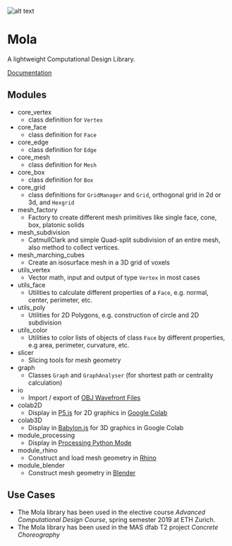 ![alt text](https://docs.google.com/drawings/d/e/2PACX-1vRoP2HqMsB_c6zIruq1oqvYZ2b1jlXSe9mKGeDNs38SOBh-v853UQC3NQctYHhdvSRnFrP1ls7vr0uy/pub?w=198&h=287)

# Mola
A lightweight Computational Design Library.  

[Documentation](https://dbt-ethz.github.io/mola/)

## Modules
- core_vertex
  - class definition for `Vertex`
- core_face
  - class definition for `Face`
- core_edge
  - class definition for `Edge`
- core_mesh
  - class definition for `Mesh`
- core_box
  - class definition for `Box`
- core_grid
  - class definitions for `GridManager` and `Grid`, orthogonal grid in 2d or 3d, and `Hexgrid`
- mesh_factory
  - Factory to create different mesh primitives like single face, cone, box, platonic solids
- mesh_subdivision
  - CatmullClark and simple Quad-split subdivision of an entire mesh, also method to collect vertices.
- mesh_marching_cubes
  - Create an isosurface mesh in a 3D grid of voxels
- utils_vertex
  - Vector math, input and output of type `Vertex` in most cases
- utils_face
  - Utilities to calculate different properties of a `Face`, e.g. normal, center, perimeter, etc.
- utils_poly
  - Utilities for 2D Polygons, e.g. construction of circle and 2D subdivision
- utils_color
  - Utilities to color lists of objects of class `Face` by different properties, e.g area, perimeter, curvature, etc.
- slicer
  - Slicing tools for mesh geometry
- graph
  - Classes `Graph` and `GraphAnalyser` (for shortest path or centrality calculation)
- io
  - Import / export of [OBJ Wavefront Files](https://en.wikipedia.org/wiki/Wavefront_.obj_file)
- colab2D
  - Display in [P5.js](http://p5js.org) for 2D graphics in [Google Colab](https://colab.research.google.com/notebooks/welcome.ipynb#recent=true)
- colab3D
  - Display in [Babylon.js](https://www.babylonjs.com) for 3D graphics in Google Colab
- module_processing
  - Display in [Processing Python Mode](https://py.processing.org)
- module_rhino
  - Construct and load mesh geometry in [Rhino](https://www.rhino3d.com)
- module_blender 
  - Construct mesh geometry in [Blender](https://www.blender.org)

## Use Cases
- The Mola library has been used in the elective course _Advanced Computational Design Course_, spring semester 2019 at ETH Zurich.
- The Mola library has been used in the MAS dfab T2 project _Concrete Choreography_
